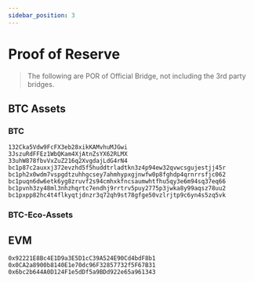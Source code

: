 ```yaml
---
sidebar_position: 3
---
```


# Proof of Reserve

> The following are POR of Official Bridge, not including the 3rd party bridges.

## BTC Assets

### BTC

```
132Cka5Vdw9FcFX3eb28xikKAMvhuMJGwi
3JszuRdFFEz1WbQKam4XjAtnZsYX62RLMX
33uhW878fbvVxZuZ216q2XvgdajLdG4rN4
bc1p87c2auxxj372evzhd5f5huddtrladtkn3z4p94ew32qvwcsgujestjj45r
bc1ph2x0wdm7vspgdtzuhhgcsey7ahmhypxgjnwfw0p8fghdp4qrnrrsfjc062
bc1puqn6dw6etk6yg8zruvf2s94cmhxkfncsaumwhtfhu5qy3e6m94sq37eq66
bc1pvnh3zy48ml3nhzhqrtc7endhj9rrtrv5puy2775p3jwka8y99aqsz78uu2
bc1pxpp82hc4t4flkyqtjdnzr3q72qh9st78gfge50vzlrjtp9c6yn4s5zq5vk
```

### BTC-Eco-Assets



## EVM

```
0x92221E8Bc4E1D9a3E5D1cC39A524E90Cd4bdF8b1
0x0CA2a8900b8140E1e70dc96F32857732f5F67B31
0x6bc2b644A0D124F1e5dDf5a9BDd922e65a961343
```

